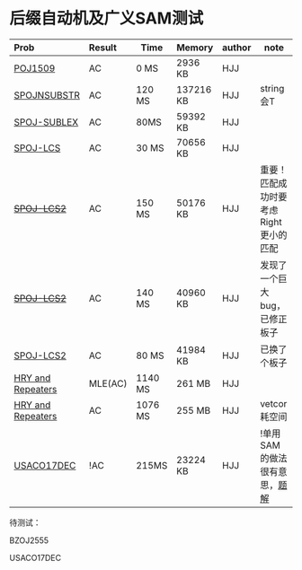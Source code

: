 # 后缀自动机及广义SAM测试

| Prob                                                         | Result  | Time    | Memory   | author | note                                                         |
| :----------------------------------------------------------- | :------ | ------- | -------- | ------ | ------------------------------------------------------------ |
| [POJ1509](<http://poj.org/problem?id=1509>)                  | AC      | 0 MS    | 2936 KB  | HJJ    |                                                              |
| [SPOJNSUBSTR](<https://vjudge.net/problem/SPOJ-NSUBSTR>)     | AC      | 120 MS | 137216 KB | HJJ    | string会T                                                    |
| [SPOJ-SUBLEX](<https://vjudge.net/problem/SPOJ-SUBLEX>)      | AC      | 80MS | 59392 KB | HJJ    |                                                              |
| [SPOJ-LCS](<https://vjudge.net/problem/SPOJ-LCS>)            | AC      | 30 MS   | 70656 KB | HJJ    |                                                              |
| ~~[SPOJ-LCS2](<https://vjudge.net/problem/SPOJ-LCS2>)~~    | AC      | 150 MS  | 50176 KB | HJJ    | 重要！匹配成功时要考虑Right更小的匹配                        |
| ~~[SPOJ-LCS2](<https://vjudge.net/problem/SPOJ-LCS2>)~~  | AC      | 140 MS  | 40960 KB | HJJ    | 发现了一个巨大bug，已修正板子                                |
| [SPOJ-LCS2](<https://vjudge.net/problem/SPOJ-LCS2>)          | AC      | 80 MS  | 41984 KB | HJJ    | 已换了个板子                              |
| [HRY and Repeaters](source/2019-04-21_2019SCUT_SE_SchoolContest) | MLE(AC) | 1140 MS | 261 MB   | HJJ    |                                                              |
| [HRY and Repeaters](source/2019-04-21_2019SCUT_SE_SchoolContest) | AC      | 1076 MS | 255 MB   | HJJ    | vetcor耗空间                                                 |
| [USACO17DEC](<https://www.luogu.org/problemnew/show/P4081>)  | !AC     | 215MS   | 23224 KB | HJJ    | !单用SAM的做法很有意思，[题解](https://ctz45562.github.io/2019/04/27/%E6%B4%9B%E8%B0%B7-P4081-USACO17DEC-Standing-Out-from-the-Herd/) |

待测试：

BZOJ2555

USACO17DEC





